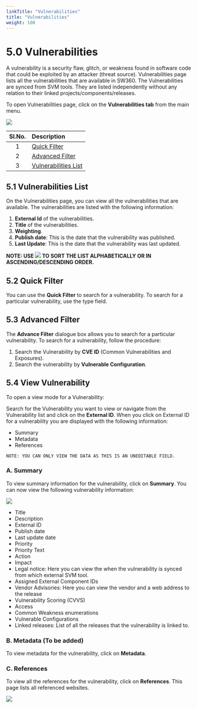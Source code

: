 ```yaml
---
linkTitle: "Vulnerabilities"
title: "Vulnerabilities"
weight: 100
---
```


# 5.0 Vulnerabilities

A vulnerability is a security flaw, glitch, or weakness found in software code that could be exploited by an attacker (threat source). Vulnerabilities page lists all the vulnerabilities that are available in SW360. The Vulnerabilities are synced from SVM tools. They are listed independently without any relation to their linked projects/components/releases.

To open Vulnerabilities page, click on the **Vulnerabilities tab** from the main menu. 

![](../../../../../Images/VulnerabiblitiesPage/Vulnerabilities_Page.png)

|Sl.No.|Description|
|:----:|:----------|
|1| [Quick Filter](#52-quick-filter)|
|2|[Advanced Filter](#53-advanced-filter)|
|3| [Vulnerabilities List](#51-vulnerabilities-list) |

## 5.1 Vulnerabilities List
On the Vulnerabilities page, you can view all the vulnerabilities that are available. The vulnerabilities are listed with the following information:

1. **External Id** of the vulnerabilities. 
2. **Title** of the vulnerabilities. 
3. **Weighting**.
4. **Publish date**: This is the date that the vulnerability was published. 
5. **Last Update**: This is the date that the vulnerability was last updated. 
   

**NOTE: USE ![](../../../../../Images/SortIcon.png) TO SORT THE LIST ALPHABETICALLY OR IN ASCENDING/DESCENDING ORDER.**


## 5.2 Quick Filter

You can use the **Quick Filter** to search for a vulnerability. To search for a particular vulnerability, use the type field.

## 5.3 Advanced Filter

The **Advance Filter** dialogue box allows you to search for a particular vulnerability. To search for a vulnerability, follow the procedure:

1. Search the Vulnerability by **CVE ID** (Common Vulnerabilities and Exposures).
2. Search the vulnerability by **Vulnerable Configuration**.

## 5.4 View Vulnerability

To open a view mode for a Vulnerability:

Search for the Vulnerability you want to view or navigate from the Vulnerability list and click on the **External ID**. When you click on External ID for a vulnerability you are displayed with the following information:
   * Summary
   * Metadata
   * References

```NOTE: YOU CAN ONLY VIEW THE DATA AS THIS IS AN UNEDITABLE FIELD.```

### A. Summary

To view summary information for the vulnerability, click on **Summary**. You can now view the following vulnerability information:

![](../../../../../Images/VulnerabiblitiesPage/Vulnerability_Summary.png)

* Title 
* Description 
* External ID 
* Publish date 
* Last update date 
* Priority 
* Priority Text
* Action
* Impact
* Legal notice: Here you can view the when the vulnerability is synced from which external SVM tool.
* Assigned External Component IDs
* Vendor Advisories: Here you can view the vendor and a web address to the release
* Vulnerability Scoring (CVVS)
* Access
* Common Weakness enumerations
* Vulnerable Configurations
* Linked releases: List of all the releases that the vulnerability is linked to.

### B. Metadata (To be added)

To view metadata for the vulnerability, click on **Metadata**.

### C. References

To view all the references for the vulnerability, click on **References**.
This page lists all referenced websites.

![](../../../../../Images/VulnerabiblitiesPage/Vulnerability_References.png)